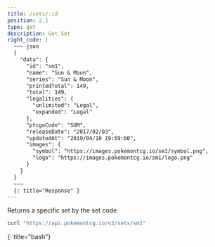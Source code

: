 ```yaml
---
title: /sets/:id
position: 2.1
type: get
description: Get Set
right_code: |
  ~~~ json
  {
    "data": {
      "id": "sm1",
      "name": "Sun & Moon",
      "series": "Sun & Moon",
      "printedTotal": 149,
      "total": 149,
      "legalities": {
        "unlimited": "Legal",
        "expanded": "Legal"
      },
      "ptcgoCode": "SUM",
      "releaseDate": "2017/02/03",
      "updatedAt": "2019/04/10 19:59:00",
      "images": {
        "symbol": "https://images.pokemontcg.io/sm1/symbol.png",
        "logo": "https://images.pokemontcg.io/sm1/logo.png"
      }
    }
  }
  ~~~
  {: title="Response" }
---
```


Returns a specific set by the set code


~~~ bash
curl "https://api.pokemontcg.io/v2/sets/sm1"
~~~
{: title="bash"}